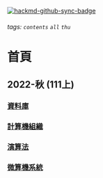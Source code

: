 
[![hackmd-github-sync-badge](https://hackmd.io/uoyqecD4T1aZZxhsnFMxbQ/badge)](https://hackmd.io/uoyqecD4T1aZZxhsnFMxbQ)
###### tags: `contents` `all` `thu`


# 首頁

## 2022-秋 (111上)
### [資料庫](/Common_Pen/Database/)
### [計算機組織](/Common_Pen/Computer_Organization/)
### [演算法](/Common_Pen/Algorithm/)
### [微算機系統](/Common_Pen/Microcomputer_Systems/)
